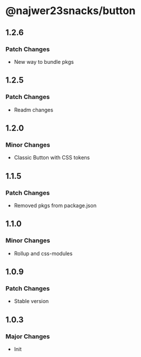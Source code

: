 # @najwer23snacks/button

## 1.2.6

### Patch Changes

- New way to bundle pkgs

## 1.2.5

### Patch Changes

- Readm changes

## 1.2.0

### Minor Changes

- Classic Button with CSS tokens

## 1.1.5

### Patch Changes

- Removed pkgs from package.json

## 1.1.0

### Minor Changes

- Rollup and css-modules

## 1.0.9

### Patch Changes

- Stable version

## 1.0.3

### Major Changes

- Init
